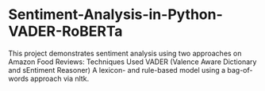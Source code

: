 # Sentiment-Analysis-in-Python-VADER-RoBERTa
This project demonstrates sentiment analysis using two approaches on Amazon Food Reviews: Techniques Used VADER (Valence Aware Dictionary and sEntiment Reasoner) A lexicon- and rule-based model using a bag-of-words approach via nltk.  
